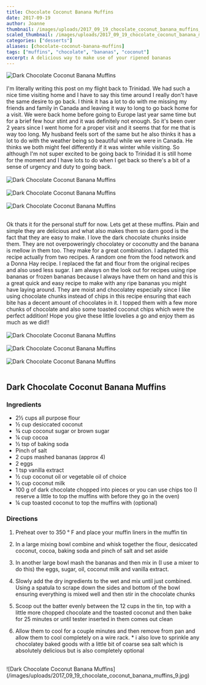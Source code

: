 ```yaml
---
title: Chocolate Coconut Banana Muffins
date: 2017-09-19
author: Joanne
thumbnail: /images/uploads/2017_09_19_chocolate_coconut_banana_muffins_1.jpg
scaled_thumbnail: /images/uploads/2017_09_19_chocolate_coconut_banana_muffins_0.jpg
categories: ["desserts"]
aliases: [chocolate-coconut-banana-muffins]
tags: ["muffins", "chocolate", "bananas", "coconut"]
excerpt: A delicious way to make use of your ripened bananas
---
```


![Dark Chocolate Coconut Banana Muffins](/images/uploads/2017_09_19_chocolate_coconut_banana_muffins_2.jpg)
<br>
<br>
I'm literally writing this post on my flight back to Trinidad. We had such a nice time visiting home and I have to say this time around I really don't have the same desire to go back. I think it has a lot to do with me missing my friends and family in Canada and leaving it way to long to go back home for a visit. We were back home before going to Europe last year same time but for a brief few hour stint and it was definitely not enough. So it's been over 2 years since I went home for a proper visit and it seems that for me that is way too long. My husband feels sort of the same but he also thinks it has a lot to do with the weather being so beautiful while we were in Canada.  He thinks we both might feel differently if it was winter while visiting. So although I'm not super excited to be going back to Trinidad it is still home for the moment and I have lots to do when I get back so there's a bit of a sense of urgency and duty to going back.
<br>
<br>
![Dark Chocolate Coconut Banana Muffins](/images/uploads/2017_09_19_chocolate_coconut_banana_muffins_3.jpg)
<br>
<br>
![Dark Chocolate Coconut Banana Muffins](/images/uploads/2017_09_19_chocolate_coconut_banana_muffins_4.jpg)
<br>
<br>
![Dark Chocolate Coconut Banana Muffins](/images/uploads/2017_09_19_chocolate_coconut_banana_muffins_5.jpg)
<br>
<br>

Ok thats it for the personal stuff for now. Lets get at these muffins.  Plain and simple they are delicious and what also makes them so darn good is the fact that they are easy to make. I love the dark chocolate chunks inside them. They are not overpoweringly chocolatey or coconutty and the banana is mellow in them too. They make for a great combination. I adapted this recipe actually from two recipes. A random one from the food network and a Donna Hay recipe. I replaced the fat and flour from the original recipes and also used less sugar.  I am always on the look out for recipes using ripe bananas or frozen bananas because I always have them on hand and this is a great quick and easy recipe to make with any ripe bananas you might have laying around. They are moist and chocolatey especially since I like using chocolate chunks instead of chips in this recipe ensuring that each bite has a decent amount of chocolates in it. I topped them with a few more chunks of chocolate and also some toasted coconut chips which were the perfect addition! Hope you give these little lovelies a go and enjoy them as much as we did!!
<br>
<br>
![Dark Chocolate Coconut Banana Muffins](/images/uploads/2017_09_19_chocolate_coconut_banana_muffins_6.jpg)
<br>
<br>
![Dark Chocolate Coconut Banana Muffins](/images/uploads/2017_09_19_chocolate_coconut_banana_muffins_7.jpg)
<br>
<br>![Dark Chocolate Coconut Banana Muffins](/images/uploads/2017_09_19_chocolate_coconut_banana_muffins_8.jpg)
<br>
<br>

## Dark Chocolate Coconut Banana Muffins

### Ingredients

* 2&frac12; cups all purpose flour
* &frac12; cup desiccated coconut
* &frac34; cup coconut sugar or brown sugar
* &frac14; cup cocoa
* &frac12; tsp of baking soda
* Pinch of salt
* 2 cups mashed bananas (approx 4)
* 2 eggs
* 1 tsp vanilla extract
* &frac12; cup coconut oil or vegetable oil of choice
* &frac12; cup coconut milk
* 100 g of dark chocolate chopped into pieces or you can use chips too (I reserve a little to top the muffins with before they go in the oven)
* &frac14; cup toasted coconut to top the muffins with (optional)

### Directions

1. Preheat over to 350 &deg; F and place your muffin liners in the muffin tin

1. In a large mixing bowl combine and whisk together the flour, desiccated coconut, cocoa, baking soda and pinch of salt and set aside

1. In another large bowl mash the bananas and then mix in (I use a mixer to do this) the eggs, sugar, oil, coconut milk and vanilla extract.

1. Slowly add the dry ingredients to the wet and mix until just combined. Using a spatula to scrape down the sides and bottom of the bowl ensuring everything is mixed well and then stir in the chocolate chunks

1. Scoop out the batter evenly between the 12 cups in the tin, top with a little more chopped chocolate and the toasted coconut and then bake for 25 minutes or until tester inserted in them comes out clean

1. Allow them to cool for a couple minutes and then remove from pan and allow them to cool completely on a wire rack.
&#42; i also love to sprinkle any chocolatey baked goods with a little bit of coarse sea salt which is absolutely delicious but is also completely optional

<br>
![Dark Chocolate Coconut Banana Muffins](/images/uploads/2017_09_19_chocolate_coconut_banana_muffins_9.jpg)
